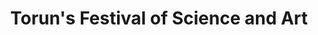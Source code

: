 ---
dateStart: 2011-04-15
dateEnd: 2011-04-19
title: "Torun's Festival of Science and Art"
venue: "Torun's Festival of Science and Art"
organizer: Veslava Osinska
credit: "Places & Spaces"
city: Torun
state:
country: Poland
pdfLink:
venueImages:
 - sm: image01.sm.jpg
   lg: image01.lg.jpg
 - sm: image02.sm.jpg
   lg: image02.lg.jpg
 - sm: image03.sm.jpg
   lg: image03.lg.jpg
 - sm: image04.sm.jpg
   lg: image04.lg.jpg
 - sm: image05.sm.jpg
   lg: image05.lg.jpg
 - sm: image06.sm.jpg
   lg: image06.lg.jpg
 - sm: image07.sm.jpg
   lg: image07.lg.jpg
---